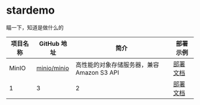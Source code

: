 # stardemo
瞄一下，知道是做什么的

| 项目名称 | GitHub 地址 | 简介 | 部署示例 |
|---------|------------|------|----------|
| MinIO | [minio/minio](https://github.com/minio/minio) | 高性能的对象存储服务器，兼容 Amazon S3 API | [部署文档](projects/minio/README.md) |
|     1   |       3     |    2  | [部署文档](projects/demo1/README.md) |
